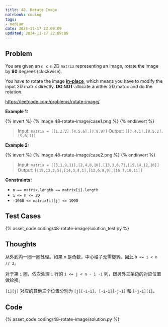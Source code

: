 ```yaml
---
title: 48. Rotate Image
notebook: coding
tags:
- medium
date: 2024-11-17 22:09:09
updated: 2024-11-17 22:09:09
---
```

## Problem

You are given an `n x n` 2D `matrix` representing an image, rotate the image by **90** degrees (clockwise).

You have to rotate the image [**in-place**](https://en.wikipedia.org/wiki/In-place_algorithm), which means you have to modify the input 2D matrix directly. **DO NOT** allocate another 2D matrix and do the rotation.

<https://leetcode.com/problems/rotate-image/>

**Example 1:**

{% invert %}
{% image 48-rotate-image/case1.png %}
{% endinvert %}

> Input: `matrix = [[1,2,3],[4,5,6],[7,8,9]]`
> Output: `[[7,4,1],[8,5,2],[9,6,3]]`

**Example 2:**

{% invert %}
{% image 48-rotate-image/case2.png %}
{% endinvert %}

> Input: `matrix = [[5,1,9,11],[2,4,8,10],[13,3,6,7],[15,14,12,16]]`
> Output: `[[15,13,2,5],[14,3,4,1],[12,6,8,9],[16,7,10,11]]`

**Constraints:**

- `n == matrix.length == matrix[i].length`
- `1 <= n <= 20`
- `-1000 <= matrix[i][j] <= 1000`

## Test Cases

{% asset_code coding/48-rotate-image/solution_test.py %}

## Thoughts

从外到内一圈一圈处理。如果 n 是奇数，中心格子无需旋转。因此 `0 <= i < n // 2`。

对于第 `i` 圈，依次处理 `i` 行的 `i <= j < n - 1 -i` 列，跟另外三条边的对应位置做轮换。

`[i][j]` 对应的其他三个位置分别为 `[j][-i-1]`、`[-i-1][-j-1]` 和 `[-j-1][i]`。

## Code

{% asset_code coding/48-rotate-image/solution.py %}
